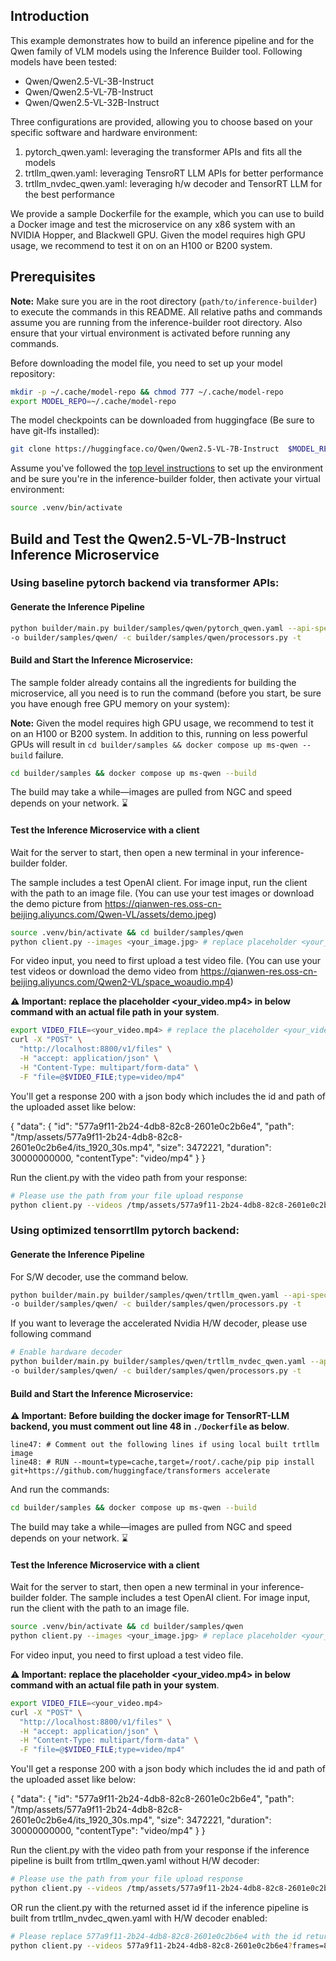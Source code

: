 ## Introduction

This example demonstrates how to build an inference pipeline and for the Qwen family of VLM models using the Inference Builder tool. Following models have been tested:
- Qwen/Qwen2.5-VL-3B-Instruct
- Qwen/Qwen2.5-VL-7B-Instruct
- Qwen/Qwen2.5-VL-32B-Instruct

Three configurations are provided, allowing you to choose based on your specific software and hardware environment:

1. pytorch_qwen.yaml: leveraging the transformer APIs and fits all the models
2. trtllm_qwen.yaml: leveraging TensroRT LLM APIs for better performance
3. trtllm_nvdec_qwen.yaml: leveraging h/w decoder and TensorRT LLM for the best performance

We provide a sample Dockerfile for the example, which you can use to build a Docker image and test the microservice on any x86 system with an NVIDIA Hopper, and Blackwell GPU. Given the model requires high GPU usage, we recommend to test it on on an H100 or B200 system.

## Prerequisites

**Note:** Make sure you are in the root directory (`path/to/inference-builder`) to execute the commands in this README. All relative paths and commands assume you are running from the inference-builder root directory. Also ensure that your virtual environment is activated before running any commands.

Before downloading the model file, you need to set up your model repository:

```bash
mkdir -p ~/.cache/model-repo && chmod 777 ~/.cache/model-repo
export MODEL_REPO=~/.cache/model-repo
```

The model checkpoints can be downloaded from huggingface (Be sure to have git-lfs installed):

```bash
git clone https://huggingface.co/Qwen/Qwen2.5-VL-7B-Instruct  $MODEL_REPO/Qwen2.5-VL-7B-Instruct
```

Assume you've followed the [top level instructions](../../../README.md#getting-started) to set up the environment and be sure you're in the inference-builder folder, then activate your virtual environment:

```bash
source .venv/bin/activate
```

## Build and Test the Qwen2.5-VL-7B-Instruct Inference Microservice

### Using baseline pytorch backend via transformer APIs:

#### Generate the Inference Pipeline

```bash
python builder/main.py builder/samples/qwen/pytorch_qwen.yaml --api-spec builder/samples/qwen/openapi.yaml \
-o builder/samples/qwen/ -c builder/samples/qwen/processors.py -t
```

#### Build and Start the Inference Microservice:

The sample folder already contains all the ingredients for building the microservice, all you need is to run the command (before you start, be sure you have enough free GPU memory on your system):

**Note:** Given the model requires high GPU usage, we recommend to test it on an H100 or B200 system. In addition to this, running on less powerful GPUs will result in `cd builder/samples && docker compose up ms-qwen --build` failure.

```bash
cd builder/samples && docker compose up ms-qwen --build
```

The build may take a while—images are pulled from NGC and speed depends on your network. ⌛

#### Test the Inference Microservice with a client

Wait for the server to start, then open a new terminal in your inference-builder folder. 

The sample includes a test OpenAI client. For image input, run the client with the path to an image file. (You can use your test images or download the demo picture from https://qianwen-res.oss-cn-beijing.aliyuncs.com/Qwen-VL/assets/demo.jpeg)

```bash
source .venv/bin/activate && cd builder/samples/qwen
python client.py --images <your_image.jpg> # replace placeholder <your_image.jpg> with an actual file
```

For video input, you need to first upload a test video file. (You can use your test videos or download the demo video from https://qianwen-res.oss-cn-beijing.aliyuncs.com/Qwen2-VL/space_woaudio.mp4)

**⚠️ Important:** **replace the placeholder <your_video.mp4> in below command with an actual file path in your system**.

```bash
export VIDEO_FILE=<your_video.mp4> # replace the placeholder <your_video.mp4> with an actual file
curl -X "POST" \
  "http://localhost:8800/v1/files" \
  -H "accept: application/json" \
  -H "Content-Type: multipart/form-data" \
  -F "file=@$VIDEO_FILE;type=video/mp4"
```

You'll get a response 200 with a json body which includes the id and path of the uploaded asset like below:

{
  "data": {
    "id": "577a9f11-2b24-4db8-82c8-2601e0c2b6e4",
    "path": "/tmp/assets/577a9f11-2b24-4db8-82c8-2601e0c2b6e4/its_1920_30s.mp4",
    "size": 3472221,
    "duration": 30000000000,
    "contentType": "video/mp4"
  }
}

Run the client.py with the video path from your response:

```bash
# Please use the path from your file upload response
python client.py --videos /tmp/assets/577a9f11-2b24-4db8-82c8-2601e0c2b6e4/its_1920_30s.mp4
```

### Using optimized tensorrtllm pytorch backend:

#### Generate the Inference Pipeline

For S/W decoder, use the command below.

```bash
python builder/main.py builder/samples/qwen/trtllm_qwen.yaml --api-spec builder/samples/qwen/openapi.yaml \
-o builder/samples/qwen/ -c builder/samples/qwen/processors.py -t
```

If you want to leverage the accelerated Nvidia H/W decoder, please use following command

```bash
# Enable hardware decoder
python builder/main.py builder/samples/qwen/trtllm_nvdec_qwen.yaml --api-spec builder/samples/qwen/openapi.yaml \
-o builder/samples/qwen/ -c builder/samples/qwen/processors.py -t
```

#### Build and Start the Inference Microservice:

**⚠️ Important:** **Before building the docker image for TensorRT-LLM backend, you must comment out line 48 in `./Dockerfile` as below**.

```
line47: # Comment out the following lines if using local built trtllm image
line48: # RUN --mount=type=cache,target=/root/.cache/pip pip install git+https://github.com/huggingface/transformers accelerate
```

And run the commands:

```bash
cd builder/samples && docker compose up ms-qwen --build
```

The build may take a while—images are pulled from NGC and speed depends on your network. ⌛

#### Test the Inference Microservice with a client

Wait for the server to start, then open a new terminal in your inference-builder folder. The sample includes a test OpenAI client. For image input, run the client with the path to an image file.


```bash
source .venv/bin/activate && cd builder/samples/qwen
python client.py --images <your_image.jpg> # replace placeholder <your_image.jpg> with an actual file
```

For video input, you need to first upload a test video file.

**⚠️ Important:** **replace the placeholder <your_video.mp4> in below command with an actual file path in your system**.

```bash
export VIDEO_FILE=<your_video.mp4>
curl -X "POST" \
  "http://localhost:8800/v1/files" \
  -H "accept: application/json" \
  -H "Content-Type: multipart/form-data" \
  -F "file=@$VIDEO_FILE;type=video/mp4"
```

You'll get a response 200 with a json body which includes the id and path of the uploaded asset like below:

{
  "data": {
    "id": "577a9f11-2b24-4db8-82c8-2601e0c2b6e4",
    "path": "/tmp/assets/577a9f11-2b24-4db8-82c8-2601e0c2b6e4/its_1920_30s.mp4",
    "size": 3472221,
    "duration": 30000000000,
    "contentType": "video/mp4"
  }
}

Run the client.py with the video path from your response if the inference pipeline is built from trtllm_qwen.yaml without H/W decoder:

```bash
# Please use the path from your file upload response
python client.py --videos /tmp/assets/577a9f11-2b24-4db8-82c8-2601e0c2b6e4/its_1920_30s.mp4
```

OR run the client.py with the returned asset id if the inference pipeline is built from trtllm_nvdec_qwen.yaml with H/W decoder enabled:

```bash
# Please replace 577a9f11-2b24-4db8-82c8-2601e0c2b6e4 with the id returned from your file upload response
python client.py --videos 577a9f11-2b24-4db8-82c8-2601e0c2b6e4?frames=8
```